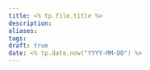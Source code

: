 ```yaml
---
title: <% tp.file.title %>
description: 
aliases: 
tags: 
draft: true
date: <% tp.date.now("YYYY-MM-DD") %>
---
```

